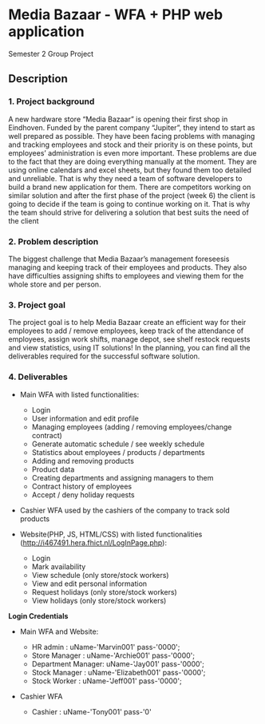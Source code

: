 # Media Bazaar - WFA + PHP web application
Semester 2 Group Project

## Description
### 1. Project background
A new hardware store “Media Bazaar” is opening their first shop in Eindhoven. Funded
by the parent company “Jupiter”, they intend to start as well prepared as possible. They
have been facing problems with managing and tracking employees and stock and their
priority is on these points, but employees’ administration is even more important. These
problems are due to the fact that they are doing everything manually at the moment.
They are using online calendars and excel sheets, but they found them too detailed and
unreliable. That is why they need a team of software developers to build a brand new
application for them.
There are competitors working on similar solution and after the first phase of the project
(week 6) the client is going to decide if the team is going to continue working on it. That
is why the team should strive for delivering a solution that best suits the need of the client

### 2. Problem description
The biggest challenge that Media Bazaar’s management foreseesis managing and keeping
track of their employees and products. They also have difficulties assigning shifts to
employees and viewing them for the whole store and per person.

### 3. Project goal
The project goal is to help Media Bazaar create an efficient way for their employees to
add / remove employees, keep track of the attendance of employees, assign work shifts,
manage depot, see shelf restock requests and view statistics, using IT solutions! In the
planning, you can find all the deliverables required for the successful software solution.

### 4. Deliverables
- Main WFA with listed functionalities:
  - Login
  - User information and edit profile
  - Managing employees (adding / removing employees/change contract)
  - Generate automatic schedule / see weekly schedule
  - Statistics about employees / products / departments
  - Adding and removing products
  - Product data
  - Creating departments and assigning managers to them 
  - Contract history of employees
  - Accept / deny holiday requests

- Cashier WFA used by the cashiers of the company to track sold products

- Website(PHP, JS, HTML/CSS) with listed functionalities (http://i467491.hera.fhict.nl/LogInPage.php):
  - Login
  - Mark availability 
  - View schedule (only store/stock workers)
  - View and edit personal information
  - Request holidays (only store/stock workers)
  - View holidays (only store/stock workers)

**Login Credentials** </br>
- Main WFA and Website:
  - HR admin          : uName-'Marvin001'    pass-'0000';
  - Store Manager     : uName-'Archie001'    pass-'0000';
  - Department Manager: uName-'Jay001'       pass-'0000';
  - Stock Manager     : uName-'Elizabeth001' pass-'0000';
  - Stock Worker      : uName-'Jeff001'      pass-'0000';

- Cashier WFA</br>
  - Cashier           : uName-'Tony001'      pass-'0'
